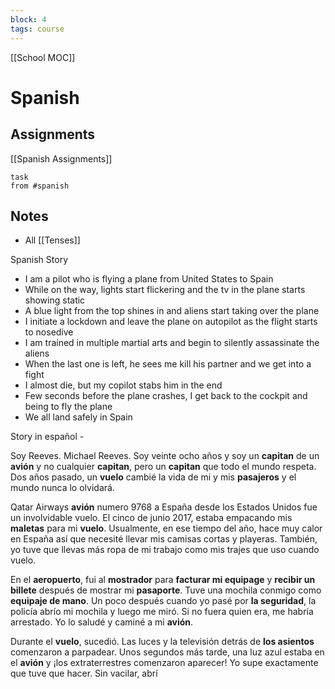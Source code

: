 ```yaml
---
block: 4
tags: course
---
```


[[School MOC]]
# Spanish


## Assignments
[[Spanish Assignments]]
```dataview
task
from #spanish 
```

## Notes
- All [[Tenses]]

Spanish Story
- I am a pilot who is flying a plane from United States to Spain
- While on the way, lights start flickering and the tv in the plane starts showing static
- A blue light from the top shines in and aliens start taking over the plane
- I initiate a lockdown and leave the plane on autopilot as the flight starts to nosedive
- I am trained in multiple martial arts and begin to silently assassinate the aliens
- When the last one is left, he sees me kill his partner and we get into a fight
- I almost die, but my copilot stabs him in the end
- Few seconds before the plane crashes, I get back to the cockpit and being to fly the plane
- We all land safely in Spain

Story in español - 

Soy Reeves. Michael Reeves. Soy veinte ocho años y soy un **capitan** de un **avión** y no cualquier **capitan**, pero un **capitan** que todo el mundo respeta. Dos años pasado, un **vuelo** cambié la vida de mi y mis **pasajeros** y el mundo nunca lo olvidará.

Qatar Airways **avión** numero 9768 a España desde los Estados Unidos fue un involvidable vuelo. El cinco de junio 2017, estaba empacando mis **maletas** para mi **vuelo**. Usualmente, en ese tiempo del año, hace muy calor en España así que necesité llevar mis camisas cortas y playeras. También, yo tuve que llevas más ropa de mi trabajo como mis trajes que uso cuando vuelo.

En el **aeropuerto**, fui al **mostrador** para **facturar mi equipage** y **recibir un billete** después de mostrar mi **pasaporte**. Tuve una mochila conmigo como **equipaje de mano**. Un poco después cuando yo pasé por **la seguridad**, la policía abrío mi mochila y luego me miró. Si no fuera quien era, me habría arrestado. Yo lo saludé y caminé a mi **avión**. 

Durante el **vuelo**, sucedió. Las luces y la televisión detrás de **los asientos** comenzaron a parpadear. Unos segundos más tarde, una luz azul estaba en el **avión** y ¡los extraterrestres comenzaron aparecer! Yo supe exactamente que tuve que hacer. Sin vacilar, abrí